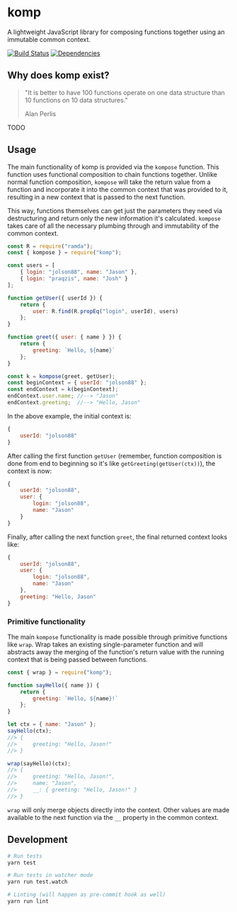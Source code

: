 # komp
A lightweight JavaScript library for composing functions together using an immutable common context.

[![Build Status](https://travis-ci.org/jolson88/komp.svg?branch=master)](https://travis-ci.org/jolson88/komp)
[![Dependencies](https://david-dm.org/jolson88/komp.svg)](https://david-dm.org/jolson88/komp)

## Why does komp exist?
> "It is better to have 100 functions operate on one data structure than 10 functions on 10 data structures."
>
> Alan Perlis

TODO

## Usage
The main functionality of komp is provided via the `kompose` function. This function uses functional composition to chain functions together. Unlike normal function composition, `kompose` will take the return value from a function and incorporate it into the common context that was provided to it, resulting in a new context that is passed to the next function.

This way, functions themselves can get just the parameters they need via destructuring and return only the new information it's calculated. `kompose` takes care of all the necessary plumbing through and immutability of the common context.

```javascript
const R = require("ramda");
const { kompose } = require("komp");

const users = [
    { login: "jolson88", name: "Jason" },
    { login: "praqzis", name: "Josh" }
];

function getUser({ userId }) {
    return {
        user: R.find(R.propEq("login", userId), users)
    };
}

function greet({ user: { name } }) {
    return {
        greeting: `Hello, ${name}`
    };
}

const k = kompose(greet, getUser);
const beginContext = { userId: "jolson88" };
const endContext = k(beginContext);
endContext.user.name; //--> "Jason"
endContext.greeting;  //--> "Hello, Jason"
```

In the above example, the initial context is:
```javascript
{
    userId: "jolson88"
}
```

After calling the first function `getUser` (remember, function composition is done from end to beginning so it's like `getGreeting(getUser(ctx))`), the context is now:
```javascript
{
    userId: "jolson88",
    user: {
        login: "jolson88",
        name: "Jason"
    }
}
```

Finally, after calling the next function `greet`, the final returned context looks like:
```javascript
{
    userId: "jolson88",
    user: {
        login: "jolson88",
        name: "Jason"
    },
    greeting: "Hello, Jason"
}
```

### Primitive functionality
The main `kompose` functionality is made possible through primitive functions like `wrap`. Wrap takes an existing single-parameter function and will abstracts away the merging of the function's return value with the running context that is being passed between functions.

```javascript
const { wrap } = require("komp");

function sayHello({ name }) {
    return {
        greeting: `Hello, ${name}!`
    };
}

let ctx = { name: "Jason" };
sayHello(ctx);
//> {
//>     greeting: "Hello, Jason!"
//> }    

wrap(sayHello)(ctx);
//> {
//>     greeting: "Hello, Jason!",
//>     name: "Jason",
//>     __: { greeting: "Hello, Jason!" }
//> }
```

`wrap` will only merge objects directly into the context. Other values are made available to the next function via the `__` property in the common context.

## Development

```sh
# Run tests
yarn test

# Run tests in watcher mode
yarn run test.watch

# Linting (will happen as pre-commit hook as well)
yarn run lint
```
